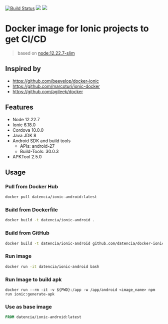 [![Build Status](https://travis-ci.org/datencia/docker-ionic-android.svg?branch=master)](https://travis-ci.org/datencia/docker-ionic-android) [![](https://images.microbadger.com/badges/image/datencia/ionic-android.svg)](https://microbadger.com/images/datencia/ionic-android) [![](https://images.microbadger.com/badges/version/datencia/ionic-android.svg)](https://microbadger.com/images/datencia/ionic-android)

# Docker image for Ionic projects to get CI/CD

> based on [node:12.22.7-slim](https://hub.docker.com/_/node)

## Inspired by

- https://github.com/beevelop/docker-ionic
- https://github.com/marcoturi/ionic-docker
- https://github.com/agileek/docker

## Features

- Node 12.22.7
- Ionic 6.18.0
- Cordova 10.0.0
- Java JDK 8
- Android SDK and build tools
  - APIs: android-27
  - Build-Tools: 30.0.3
- APKTool 2.5.0

## Usage

### Pull from Docker Hub

```bash
docker pull datencia/ionic-android:latest
```

### Build from Dockerfile

```bash
docker build -t datencia/ionic-android .
```

### Build from GitHub

```bash
docker build -t datencia/ionic-android github.com/datencia/docker-ionic-android
```

### Run image

```bash
docker run -it datencia/ionic-android bash
```

### Run Image to build apk

```
docker run --rm -it -v ${PWD}:/app -w /app/android <image_name> npm run ionic:generate-apk
```

### Use as base image

```Dockerfile
FROM datencia/ionic-android:latest
```

